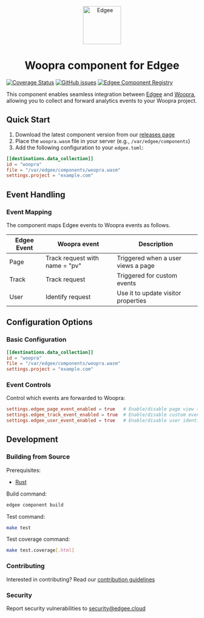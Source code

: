 <div align="center">
<p align="center">
  <a href="https://www.edgee.cloud">
    <picture>
      <source media="(prefers-color-scheme: dark)" srcset="https://cdn.edgee.cloud/img/component-dark.svg">
      <img src="https://cdn.edgee.cloud/img/component.svg" height="100" alt="Edgee">
    </picture>
  </a>
</p>
</div>

<h1 align="center">Woopra component for Edgee</h1>

[![Coverage Status](https://coveralls.io/repos/github/edgee-cloud/woopra-component/badge.svg)](https://coveralls.io/github/edgee-cloud/woopra-component)
[![GitHub issues](https://img.shields.io/github/issues/edgee-cloud/woopra-component.svg)](https://github.com/edgee-cloud/woopra-component/issues)
[![Edgee Component Registry](https://img.shields.io/badge/Edgee_Component_Registry-Public-green.svg)](https://www.edgee.cloud/edgee/woopra)


This component enables seamless integration between [Edgee](https://www.edgee.cloud) and [Woopra](https://www.woopra.com/), allowing you to collect and forward analytics events to your Woopra project.


## Quick Start

1. Download the latest component version from our [releases page](../../releases)
2. Place the `woopra.wasm` file in your server (e.g., `/var/edgee/components`)
3. Add the following configuration to your `edgee.toml`:

```toml
[[destinations.data_collection]]
id = "woopra"
file = "/var/edgee/components/woopra.wasm"
settings.project = "example.com"
```


## Event Handling

### Event Mapping
The component maps Edgee events to Woopra events as follows.

| Edgee Event | Woopra event                   | Description                          |
|-------------|--------------------------------|--------------------------------------|
| Page        | Track request with name = "pv" | Triggered when a user views a page   |
| Track       | Track request                  | Triggered for custom events          |
| User        | Identify request               | Use it to update visitor properties  |


## Configuration Options

### Basic Configuration
```toml
[[destinations.data_collection]]
id = "woopra"
file = "/var/edgee/components/woopra.wasm"
settings.project = "example.com"
```

### Event Controls
Control which events are forwarded to Woopra:
```toml
settings.edgee_page_event_enabled = true   # Enable/disable page view tracking
settings.edgee_track_event_enabled = true  # Enable/disable custom event tracking
settings.edgee_user_event_enabled = true   # Enable/disable user identification
```


## Development

### Building from Source
Prerequisites:
- [Rust](https://www.rust-lang.org/tools/install)

Build command:
```bash
edgee component build
```

Test command:
```bash
make test
```

Test coverage command:
```bash
make test.coverage[.html]
```

### Contributing
Interested in contributing? Read our [contribution guidelines](./CONTRIBUTING.md)

### Security
Report security vulnerabilities to [security@edgee.cloud](mailto:security@edgee.cloud)
